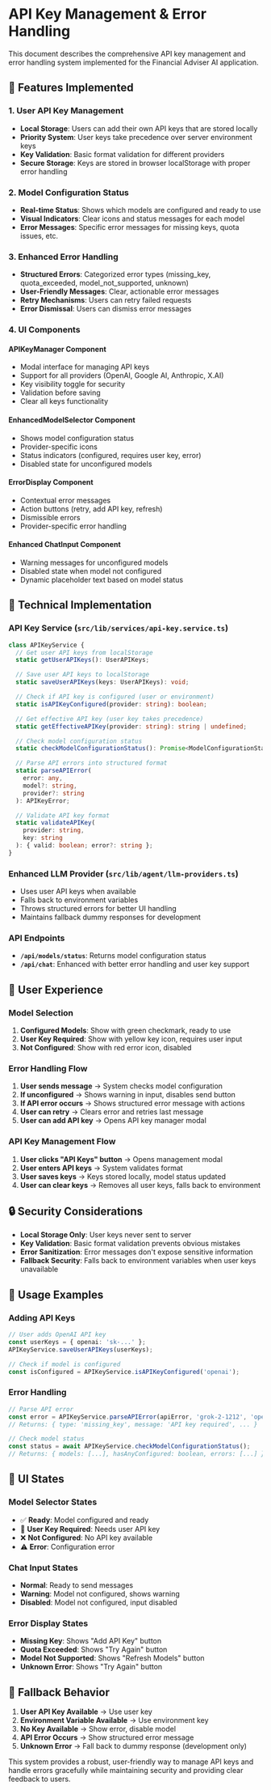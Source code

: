 # API Key Management & Error Handling

This document describes the comprehensive API key management and error handling system implemented for the Financial Adviser AI application.

## 🎯 **Features Implemented**

### 1. **User API Key Management**

- **Local Storage**: Users can add their own API keys that are stored locally
- **Priority System**: User keys take precedence over server environment keys
- **Key Validation**: Basic format validation for different providers
- **Secure Storage**: Keys are stored in browser localStorage with proper error handling

### 2. **Model Configuration Status**

- **Real-time Status**: Shows which models are configured and ready to use
- **Visual Indicators**: Clear icons and status messages for each model
- **Error Messages**: Specific error messages for missing keys, quota issues, etc.

### 3. **Enhanced Error Handling**

- **Structured Errors**: Categorized error types (missing_key, quota_exceeded, model_not_supported, unknown)
- **User-Friendly Messages**: Clear, actionable error messages
- **Retry Mechanisms**: Users can retry failed requests
- **Error Dismissal**: Users can dismiss error messages

### 4. **UI Components**

#### **APIKeyManager Component**

- Modal interface for managing API keys
- Support for all providers (OpenAI, Google AI, Anthropic, X.AI)
- Key visibility toggle for security
- Validation before saving
- Clear all keys functionality

#### **EnhancedModelSelector Component**

- Shows model configuration status
- Provider-specific icons
- Status indicators (configured, requires user key, error)
- Disabled state for unconfigured models

#### **ErrorDisplay Component**

- Contextual error messages
- Action buttons (retry, add API key, refresh)
- Dismissible errors
- Provider-specific error handling

#### **Enhanced ChatInput Component**

- Warning messages for unconfigured models
- Disabled state when model not configured
- Dynamic placeholder text based on model status

## 🔧 **Technical Implementation**

### **API Key Service (`src/lib/services/api-key.service.ts`)**

```typescript
class APIKeyService {
  // Get user API keys from localStorage
  static getUserAPIKeys(): UserAPIKeys;

  // Save user API keys to localStorage
  static saveUserAPIKeys(keys: UserAPIKeys): void;

  // Check if API key is configured (user or environment)
  static isAPIKeyConfigured(provider: string): boolean;

  // Get effective API key (user key takes precedence)
  static getEffectiveAPIKey(provider: string): string | undefined;

  // Check model configuration status
  static checkModelConfigurationStatus(): Promise<ModelConfigurationStatus>;

  // Parse API errors into structured format
  static parseAPIError(
    error: any,
    model?: string,
    provider?: string
  ): APIKeyError;

  // Validate API key format
  static validateAPIKey(
    provider: string,
    key: string
  ): { valid: boolean; error?: string };
}
```

### **Enhanced LLM Provider (`src/lib/agent/llm-providers.ts`)**

- Uses user API keys when available
- Falls back to environment variables
- Throws structured errors for better UI handling
- Maintains fallback dummy responses for development

### **API Endpoints**

- **`/api/models/status`**: Returns model configuration status
- **`/api/chat`**: Enhanced with better error handling and user key support

## 🎨 **User Experience**

### **Model Selection**

1. **Configured Models**: Show with green checkmark, ready to use
2. **User Key Required**: Show with yellow key icon, requires user input
3. **Not Configured**: Show with red error icon, disabled

### **Error Handling Flow**

1. **User sends message** → System checks model configuration
2. **If unconfigured** → Shows warning in input, disables send button
3. **If API error occurs** → Shows structured error message with actions
4. **User can retry** → Clears error and retries last message
5. **User can add API key** → Opens API key manager modal

### **API Key Management Flow**

1. **User clicks "API Keys" button** → Opens management modal
2. **User enters API keys** → System validates format
3. **User saves keys** → Keys stored locally, model status updated
4. **User can clear keys** → Removes all user keys, falls back to environment

## 🔒 **Security Considerations**

- **Local Storage Only**: User keys never sent to server
- **Key Validation**: Basic format validation prevents obvious mistakes
- **Error Sanitization**: Error messages don't expose sensitive information
- **Fallback Security**: Falls back to environment variables when user keys unavailable

## 🚀 **Usage Examples**

### **Adding API Keys**

```typescript
// User adds OpenAI API key
const userKeys = { openai: 'sk-...' };
APIKeyService.saveUserAPIKeys(userKeys);

// Check if model is configured
const isConfigured = APIKeyService.isAPIKeyConfigured('openai');
```

### **Error Handling**

```typescript
// Parse API error
const error = APIKeyService.parseAPIError(apiError, 'grok-2-1212', 'openai');
// Returns: { type: 'missing_key', message: 'API key required', ... }

// Check model status
const status = await APIKeyService.checkModelConfigurationStatus();
// Returns: { models: [...], hasAnyConfigured: boolean, errors: [...] }
```

## 📱 **UI States**

### **Model Selector States**

- ✅ **Ready**: Model configured and ready
- 🔑 **User Key Required**: Needs user API key
- ❌ **Not Configured**: No API key available
- ⚠️ **Error**: Configuration error

### **Chat Input States**

- **Normal**: Ready to send messages
- **Warning**: Model not configured, shows warning
- **Disabled**: Model not configured, input disabled

### **Error Display States**

- **Missing Key**: Shows "Add API Key" button
- **Quota Exceeded**: Shows "Try Again" button
- **Model Not Supported**: Shows "Refresh Models" button
- **Unknown Error**: Shows "Try Again" button

## 🔄 **Fallback Behavior**

1. **User API Key Available** → Use user key
2. **Environment Variable Available** → Use environment key
3. **No Key Available** → Show error, disable model
4. **API Error Occurs** → Show structured error message
5. **Unknown Error** → Fall back to dummy response (development only)

This system provides a robust, user-friendly way to manage API keys and handle errors gracefully while maintaining security and providing clear feedback to users.
